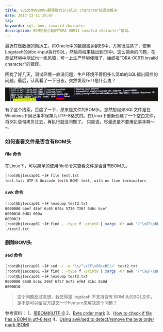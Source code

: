 ```yaml
---
title: SQL文件的BOM问题导致的invalid character错误及解决
date: 2017-12-11 19:07
tag: 
keywords: sql, bom, invalid character
description: BOM问题引起的“ORA-00911 invalid character”错误。
---
```


最近在做数据的搬运工，将Oracle中的数据搬运到ES中，方案很成熟了，使用Logstash的jdbc-input执行SQL，然后将结果输出到ES中。这么简单的问题，在测试环境中测试也一帆风顺，可一上生产环境傻眼了，始终报“ORA-00911 invalid character”的错误。

困扰了好几天，测试环境一直没问题，生产环境不管用多么简单的SQL都出同样的问题。最后，认真看了一下日志，突然发现```feff```是什么鬼？

![](20171211-error-caused-by-bom/39469-20171211190608665-1739088994.png)

有了这个线索，百度了一下，原来是文件的BOM头，忽然想起来SQL文件是在Windows下用记事本保存为UTF-8格式的。在Linux下重新创建了一个空白文件，将SQL语句拷贝过去，再执行就没问题了。
只能说，尽量还是不要用记事本啊～～

### 如何查看文件是否含有BOM头

#### file 命令
在Linux下，可以简单的使用file命令来查看文件是否含有BOM头。
```bash
[root@bj1eccap01 ~]# file test.txt 
test.txt: UTF-8 Unicode (with BOM) text, with no line terminators
```

#### awk 命令
```bash
[root@bj1eccap01 ~]# hexdump test2.txt 
0000000 bbef 48bf 6c65 6f6c 5720 726f 646c bcef
0000010 0d81 000a                              
0000013
[root@bj1eccap01 ~]# find . -type f -print0 | xargs -0r awk '/^\xEF\xBB\xBF/ {print FILENAME} {nextfile}'
./test2.txt
```

### 删除BOM头

#### sed 命令
```bash
[root@bj1eccap01 ~]# sed -i -e '1s/^\xEF\xBB\xBF//' test2.txt 
[root@bj1eccap01 ~]# find . -type f -print0 | xargs -0r awk '/^\xEF\xBB\xBF/ {print FILENAME} {nextfile}'
[root@bj1eccap01 ~]# hexdump test2.txt 
0000000 6548 6c6c 206f 6f57 6c72 ef64 81bc 0a0d
0000010
```
> 这个问题反过来想，我觉得是 logstash 不支持含有 BOM 头的SQL文件，是不是可以给官方提交一个Feature来解决这个问题？

参考资料：
1、[带BOM的UTF-8](https://www.zhihu.com/question/20167122)
2、[Byte order mark](https://en.wikipedia.org/wiki/Byte_order_mark)
3、[How to check if file has a BOM in utf-8 text](https://unix.stackexchange.com/questions/170775/how-to-check-if-file-has-a-bom-in-utf-8-text)
4、[Using awk/sed to detect/remove the byte order mark (BOM)](http://muzso.hu/2011/11/08/using-awk-sed-to-detect-remove-the-byte-order-mark-bom)

